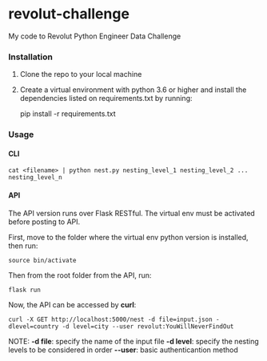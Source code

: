 # revolut-challenge
My code to Revolut Python Engineer Data Challenge

### Installation
1) Clone the repo to your local machine
2) Create a virtual environment with python 3.6 or higher and install the dependencies listed on requirements.txt by running:

    pip install -r requirements.txt

### Usage
#### CLI

    cat <filename> | python nest.py nesting_level_1 nesting_level_2 ... nesting_level_n
    
#### API
The API version runs over Flask RESTful. The virtual env must be activated before posting to API.

First, move to the folder where the virtual env python version is installed, then run:

    source bin/activate
    
   Then from the root folder from the API, run:
    
    flask run
    
Now, the API can be accessed by **curl**:

    curl -X GET http://localhost:5000/nest -d file=input.json -dlevel=country -d level=city --user revolut:YouWillNeverFindOut
    
NOTE:
**-d file**: specify the name of the input file
**-d level**: specify the nesting levels to be considered in order
**\-\-user**: basic authenticantion method
